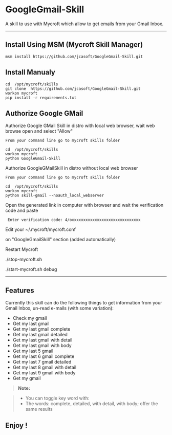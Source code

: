GoogleGmail-Skill
===================

A skill to use with Mycroft which allow to get emails from your Gmail Inbox.

----------


Install Using MSM (Mycroft Skill Manager)
-------------------

    msm install https://github.com/jcasoft/GoogleGmail-Skill.git



Install Manualy
-------------------

    cd  /opt/mycroft/skills
    git clone  https://github.com/jcasoft/GoogleGmail-Skill.git
    workon mycroft
    pip install -r requirements.txt


Authorize Google GMail
-------------------

Authorize Google GMail Skill in distro with local web browser, wait web browse open and select "Allow"

    From your command line go to mycroft skills folder

    cd  /opt/mycroft/skills
    workon mycroft
    python GoogleGmail-Skill

	
Authorize GoogleGMailSkill in distro without local web browser

    From your command line go to mycroft skills folder

    cd  /opt/mycroft/skills
    workon mycroft
    python skill-gmail --noauth_local_webserver

Open the generated link in computer with browser and wait the verification code and paste

     Enter verification code: 4/oxxxxxxxxxxxxxxxxxxxxxxxxxxxxxx   




Edit your ~/.mycroft/mycroft.conf

on "GoogleGmailSkill" section (added automatically)

Restart Mycroft

./stop-mycroft.sh

./start-mycroft.sh debug


----------


Features
--------------------

Currently this skill can do the following things to get information from your Gmail Inbox, un-read e-mails (with some variation):

- Check my gmail
- Get my last gmail
- Get my last gmail complete 
- Get my last gmail detailed
- Get my last gmail with detail 
- Get my last gmail with body   
- Get my last 5 gmail
- Get my last 6 gmail complete 
- Get my last 7 gmail detailed
- Get my last 8 gmail with detail 
- Get my last 9 gmail with body
- Get my gmail


> **Note:**

> - You can toggle key word with:
> - The words: complete, detailed, with detail, with body; offer the same results




**Enjoy !**
--------
